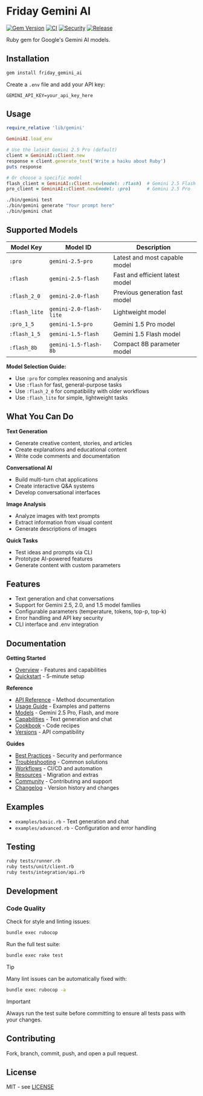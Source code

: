 # Friday Gemini AI

[![Gem Version](https://badge.fury.io/rb/friday_gemini_ai.svg)](https://badge.fury.io/rb/friday_gemini_ai)
[![CI](https://github.com/bniladridas/friday_gemini_ai/actions/workflows/ci.yml/badge.svg)](https://github.com/bniladridas/friday_gemini_ai/actions/workflows/ci.yml)
[![Security](https://github.com/bniladridas/friday_gemini_ai/workflows/Security/badge.svg)](https://github.com/bniladridas/friday_gemini_ai/actions/workflows/security.yml)
[![Release](https://github.com/bniladridas/friday_gemini_ai/workflows/Release/badge.svg)](https://github.com/bniladridas/friday_gemini_ai/actions/workflows/release.yml)

Ruby gem for Google's Gemini AI models.

## Installation

```bash
gem install friday_gemini_ai
```

Create a `.env` file and add your API key:
```
GEMINI_API_KEY=your_api_key_here
```

## Usage

```ruby
require_relative 'lib/gemini'

GeminiAI.load_env

# Use the latest Gemini 2.5 Pro (default)
client = GeminiAI::Client.new
response = client.generate_text('Write a haiku about Ruby')
puts response

# Or choose a specific model
flash_client = GeminiAI::Client.new(model: :flash)  # Gemini 2.5 Flash
pro_client = GeminiAI::Client.new(model: :pro)      # Gemini 2.5 Pro
```

```bash
./bin/gemini test
./bin/gemini generate "Your prompt here"
./bin/gemini chat
```

## Supported Models

| Model Key | Model ID | Description |
|-----------|----------|-------------|
| `:pro` | `gemini-2.5-pro` | Latest and most capable model |
| `:flash` | `gemini-2.5-flash` | Fast and efficient latest model |
| `:flash_2_0` | `gemini-2.0-flash` | Previous generation fast model |
| `:flash_lite` | `gemini-2.0-flash-lite` | Lightweight model |
| `:pro_1_5` | `gemini-1.5-pro` | Gemini 1.5 Pro model |
| `:flash_1_5` | `gemini-1.5-flash` | Gemini 1.5 Flash model |
| `:flash_8b` | `gemini-1.5-flash-8b` | Compact 8B parameter model |

**Model Selection Guide:**
- Use `:pro` for complex reasoning and analysis
- Use `:flash` for fast, general-purpose tasks  
- Use `:flash_2_0` for compatibility with older workflows
- Use `:flash_lite` for simple, lightweight tasks

## What You Can Do

**Text Generation**
- Generate creative content, stories, and articles
- Create explanations and educational content
- Write code comments and documentation

**Conversational AI**
- Build multi-turn chat applications
- Create interactive Q&A systems
- Develop conversational interfaces

**Image Analysis**
- Analyze images with text prompts
- Extract information from visual content
- Generate descriptions of images

**Quick Tasks**
- Test ideas and prompts via CLI
- Prototype AI-powered features
- Generate content with custom parameters

## Features

- Text generation and chat conversations
- Support for Gemini 2.5, 2.0, and 1.5 model families
- Configurable parameters (temperature, tokens, top-p, top-k)
- Error handling and API key security
- CLI interface and .env integration

## Documentation

**Getting Started**
- [Overview](docs/start/overview.md) - Features and capabilities
- [Quickstart](docs/start/quickstart.md) - 5-minute setup

**Reference**
- [API Reference](docs/reference/api.md) - Method documentation
- [Usage Guide](docs/reference/usage.md) - Examples and patterns
- [Models](docs/reference/models.md) - Gemini 2.5 Pro, Flash, and more
- [Capabilities](docs/reference/capabilities.md) - Text generation and chat
- [Cookbook](docs/reference/cookbook.md) - Code recipes
- [Versions](docs/reference/versions.md) - API compatibility

**Guides**
- [Best Practices](docs/guides/practices.md) - Security and performance
- [Troubleshooting](docs/guides/troubleshoot.md) - Common solutions
- [Workflows](docs/guides/workflows.md) - CI/CD and automation
- [Resources](docs/guides/resources.md) - Migration and extras
- [Community](docs/guides/community.md) - Contributing and support
- [Changelog](CHANGELOG.md) - Version history and changes

## Examples

- `examples/basic.rb` - Text generation and chat
- `examples/advanced.rb` - Configuration and error handling

## Testing

```bash
ruby tests/runner.rb
ruby tests/unit/client.rb
ruby tests/integration/api.rb
```

## Development

### Code Quality

Check for style and linting issues:

```bash
bundle exec rubocop
```

Run the full test suite:

```bash
bundle exec rake test
```

> [!TIP]
> Many lint issues can be automatically fixed with:
> ```bash
> bundle exec rubocop -a
> ```

> [!IMPORTANT]
> Always run the test suite before committing to ensure all tests pass with your changes.

## Contributing

Fork, branch, commit, push, and open a pull request.

## License

MIT - see [LICENSE](LICENSE)
